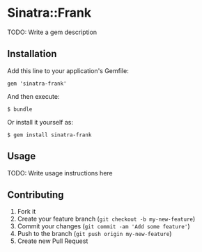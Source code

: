 # Sinatra::Frank

TODO: Write a gem description

## Installation

Add this line to your application's Gemfile:

    gem 'sinatra-frank'

And then execute:

    $ bundle

Or install it yourself as:

    $ gem install sinatra-frank

## Usage

TODO: Write usage instructions here

## Contributing

1. Fork it
2. Create your feature branch (`git checkout -b my-new-feature`)
3. Commit your changes (`git commit -am 'Add some feature'`)
4. Push to the branch (`git push origin my-new-feature`)
5. Create new Pull Request
